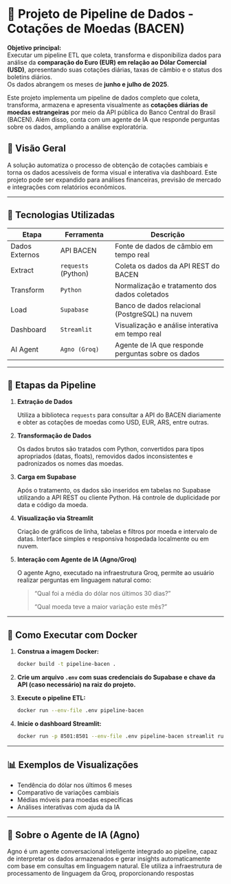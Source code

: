 # 💱 Projeto de Pipeline de Dados - Cotações de Moedas (BACEN)

**Objetivo principal:**  
Executar um pipeline ETL que coleta, transforma e disponibiliza dados para análise da **comparação do Euro (EUR) em relação ao Dólar Comercial (USD)**, apresentando suas cotações diárias, taxas de câmbio e o status dos boletins diários.  
Os dados abrangem os meses de **junho e julho de 2025**.

Este projeto implementa um pipeline de dados completo que coleta, transforma, armazena e apresenta visualmente as **cotações diárias de moedas estrangeiras** por meio da API pública do Banco Central do Brasil (BACEN). Além disso, conta com um agente de IA que responde perguntas sobre os dados, ampliando a análise exploratória.

## 🧠 Visão Geral

A solução automatiza o processo de obtenção de cotações cambiais e torna os dados acessíveis de forma visual e interativa via dashboard. Este projeto pode ser expandido para análises financeiras, previsão de mercado e integrações com relatórios econômicos.

---

## 🧰 Tecnologias Utilizadas

| Etapa | Ferramenta | Descrição |
| --- | --- | --- |
| Dados Externos | API BACEN | Fonte de dados de câmbio em tempo real |
| Extract | `requests` (Python) | Coleta os dados da API REST do BACEN |
| Transform | `Python` | Normalização e tratamento dos dados coletados |
| Load | `Supabase` | Banco de dados relacional (PostgreSQL) na nuvem |
| Dashboard | `Streamlit` | Visualização e análise interativa em tempo real |
| AI Agent | `Agno (Groq)` | Agente de IA que responde perguntas sobre os dados |

---

## 🔁 Etapas da Pipeline

1. **Extração de Dados**
    
    Utiliza a biblioteca `requests` para consultar a API do BACEN diariamente e obter as cotações de moedas como USD, EUR, ARS, entre outras.
    
2. **Transformação de Dados**
    
    Os dados brutos são tratados com Python, convertidos para tipos apropriados (datas, floats), removidos dados inconsistentes e padronizados os nomes das moedas.
    
3. **Carga em Supabase**
    
    Após o tratamento, os dados são inseridos em tabelas no Supabase utilizando a API REST ou cliente Python. Há controle de duplicidade por data e código da moeda.
    
4. **Visualização via Streamlit**
    
    Criação de gráficos de linha, tabelas e filtros por moeda e intervalo de datas. Interface simples e responsiva hospedada localmente ou em nuvem.
    
5. **Interação com Agente de IA (Agno/Groq)**
    
    O agente Agno, executado na infraestrutura Groq, permite ao usuário realizar perguntas em linguagem natural como:
    
    > “Qual foi a média do dólar nos últimos 30 dias?”
    > 
    > 
    > “Qual moeda teve a maior variação este mês?”
    > 

---

## 🐳 Como Executar com Docker

1. **Construa a imagem Docker:**

    ```bash
    docker build -t pipeline-bacen .
    ```

2. **Crie um arquivo `.env` com suas credenciais do Supabase e chave da API (caso necessário) na raiz do projeto.**

3. **Execute o pipeline ETL:**

    ```bash
    docker run --env-file .env pipeline-bacen
    ```

4. **Inicie o dashboard Streamlit:**

    ```bash
    docker run -p 8501:8501 --env-file .env pipeline-bacen streamlit run dashboard.py
    ```

---

## 📊 Exemplos de Visualizações

- Tendência do dólar nos últimos 6 meses
- Comparativo de variações cambiais
- Médias móveis para moedas específicas
- Análises interativas com ajuda da IA

---

## 🤖 Sobre o Agente de IA (Agno)

Agno é um agente conversacional inteligente integrado ao pipeline, capaz de interpretar os dados armazenados e gerar insights automaticamente com base em consultas em linguagem natural. Ele utiliza a infraestrutura de processamento de linguagem da Groq, proporcionando respostas